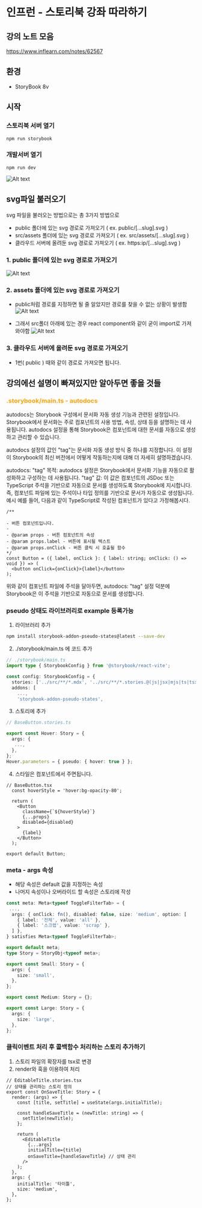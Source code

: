 # 인프런 - 스토리북 강좌 따라하기

## 강의 노트 모음

https://www.inflearn.com/notes/62567

## 환경

- StoryBook 8v

## 시작

### 스토리북 서버 열기

`npm run storybook`

### 개발서버 열기

`npm run dev`

![Alt text](public/screenshots/screenshot4.png)

## svg파일 불러오기

svg 파일을 불러오는 방법으로는 총 3가지 방법으로

- public 폴더에 있는 svg 경로로 가져오기 ( ex. public/[...slug].svg )
- src/assets 폴더에 있는 svg 경로로 가져오기 ( ex. src/assets/[...slug].svg )
- 클라우드 서버에 올려둔 svg 경로로 가져오기 ( ex. https:ip/[...slug].svg )

### 1. public 폴더에 있는 svg 경로로 가져오기

![Alt text](public/screenshots/screenshot1.png)

### 2. assets 폴더에 있는 svg 경로로 가져오기

- public처럼 경로를 지정하면 될 줄 알았지만 경로를 찾을 수 없는 상황이 발생함
  ![Alt text](public/screenshots/screenshot2.png)

- 그래서 src폴더 아래에 있는 경우 react component와 같이 굳이 import로 가져와야함
  ![Alt text](public/screenshots/screenshot3.png)

### 3. 클라우드 서버에 올려둔 svg 경로로 가져오기

- 1번( public ) 때와 같이 경로로 가져오면 됩니다.

## 강의에선 설명이 빠져있지만 알아두면 좋을 것들

### <span style="color: orange;">.storybook/main.ts - autodocs</span>

autodocs는 Storybook 구성에서 문서화 자동 생성 기능과 관련된 설정입니다. Storybook에서 문서화는 주로 컴포넌트의 사용 방법, 속성, 상태 등을 설명하는 데 사용됩니다. autodocs 설정을 통해 Storybook은 컴포넌트에 대한 문서를 자동으로 생성하고 관리할 수 있습니다.

autodocs 설정의 값인 "tag"는 문서화 자동 생성 방식 중 하나를 지정합니다. 이 설정이 Storybook의 최신 버전에서 어떻게 작동하는지에 대해 더 자세히 설명하겠습니다.

autodocs: "tag"
목적: autodocs 설정은 Storybook에서 문서화 기능을 자동으로 활성화하고 구성하는 데 사용됩니다.
"tag" 값: 이 값은 컴포넌트의 JSDoc 또는 TypeScript 주석을 기반으로 자동으로 문서를 생성하도록 Storybook에 지시합니다. 즉, 컴포넌트 파일에 있는 주석이나 타입 정의를 기반으로 문서가 자동으로 생성됩니다.
예시
예를 들어, 다음과 같이 TypeScript로 작성된 컴포넌트가 있다고 가정해봅시다.

```tsx
/**

- 버튼 컴포넌트입니다.
-
- @param props - 버튼 컴포넌트의 속성
- @param props.label - 버튼에 표시될 텍스트
- @param props.onClick - 버튼 클릭 시 호출될 함수
*/
const Button = ({ label, onClick }: { label: string; onClick: () => void }) => (
  <button onClick={onClick}>{label}</button>
);
```

위와 같이 컴포넌트 파일에 주석을 달아두면, autodocs: "tag" 설정 덕분에 Storybook은 이 주석을 기반으로 자동으로 문서를 생성합니다.

### pseudo 상태도 라이브러리로 example 등록가능

1. 라이브러리 추가

```bash
npm install storybook-addon-pseudo-states@latest --save-dev
```
2. ./storybook/main.ts 에 코드 추가

```ts
// ./storybook/main.ts
import type { StorybookConfig } from '@storybook/react-vite';

const config: StorybookConfig = {
  stories: ['../src/**/*.mdx', '../src/**/*.stories.@(js|jsx|mjs|ts|tsx)'],
  addons: [
    ...,
    'storybook-addon-pseudo-states',
```

3. 스토리에 추가

```ts
// BaseButton.stories.ts

export const Hover: Story = {
  args: {
   ...,
  },
};
Hover.parameters = { pseudo: { hover: true } };
```

4. 스타일은 컴포넌트에서 주면됩니다.
```tsx
// BaseButton.tsx
  const hoverStyle = 'hover:bg-opacity-80';

  return (
    <Button
      className={`${hoverStyle}`}
      {...props}
      disabled={disabled}
    >
      {label}
    </Button>
  );

export default Button;
```

### meta - args 속성

- 해당 속성은 default 값을 지정하는 속성
- 나머지 속성이나 오버라이드 할 속성은 스토리에 작성
  
```ts
const meta: Meta<typeof ToggleFilterTab> = {
 ...,
  args: { onClick: fn(), disabled: false, size: 'medium', option: [
    { label: '전체', value: 'all' },
    { label: '스크랩', value: 'scrap' },
  ] },
} satisfies Meta<typeof ToggleFilterTab>;

export default meta;
type Story = StoryObj<typeof meta>;

export const Small: Story = {
  args: {
    size: 'small',
  },
};

export const Medium: Story = {};

export const Large: Story = {
  args: {
    size: 'large',
  },
};
```

### 클릭이벤트 처리 후 콜백함수 처리하는 스토리 추가하기

1. 스토리 파일의 확장자를 tsx로 변경
2. render와 훅을 이용하여 처리
  
```tsx
// EditableTitle.stories.tsx
// 상태를 관리하는 스토리 정의
export const OnSaveTitle: Story = {
  render: (args) => {
    const [title, setTitle] = useState(args.initialTitle);

    const handleSaveTitle = (newTitle: string) => {
      setTitle(newTitle);
    };

    return (
      <EditableTitle
        {...args}
        initialTitle={title}
        onSaveTitle={handleSaveTitle} // 상태 관리
      />
    );
  },
  args: {
    initialTitle: '타이틀',
    size: 'medium',
  },
};

```

